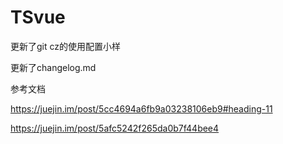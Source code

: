 # TSvue

更新了git cz的使用配置小样

更新了changelog.md

参考文档

https://juejin.im/post/5cc4694a6fb9a03238106eb9#heading-11

https://juejin.im/post/5afc5242f265da0b7f44bee4